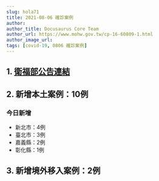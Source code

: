 ```yaml
---
slug: hola71
title: 2021-08-06 確診案例
author: 
author_title: Docusaurus Core Team
author_url: https://www.mohw.gov.tw/cp-16-60809-1.html
author_image_url: 
tags: [covid-19, 0806 確診案例]
---
```


## 1. [衛福部公告連結](https://www.cdc.gov.tw/Bulletin/Detail/bv-PSugy2Wnhnn4oUPWdfw?typeid=9)

## 2. 新增本土案例：10例

### 今日新增
* 新北市：4例
* 臺北市：3例
* 嘉義縣：2例
* 彰化縣：1例

## 3. 新增境外移入案例：2例
